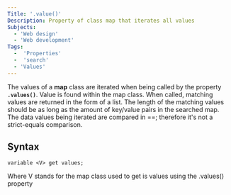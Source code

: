 ```yaml
---
Title: '.value()'
Description: Property of class map that iterates all values
Subjects: 
  - 'Web design'
  - 'Web development'
Tags: 
  -  'Properties'
  -  'search'
  - 'Values'
---
```

The values of a **map** class are iterated when being called by the property **`.values()`**. Value is found within the map class. When called, matching values are returned in the form of a list. The length of the matching values should be as long as the amount of key/value pairs in the searched map. The data values being iterated are compared in  ==; therefore it's not a strict-equals comparison.


## Syntax
```
variable <V> get values;
```
Where V stands for the map class used to get is values using the .values() property
